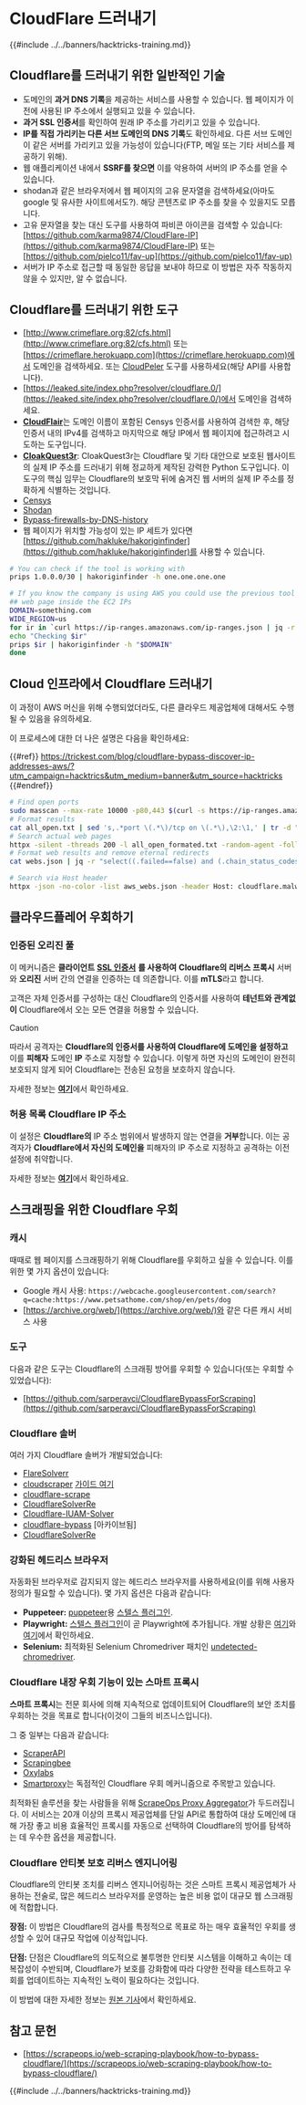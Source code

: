 # CloudFlare 드러내기

{{#include ../../banners/hacktricks-training.md}}

## Cloudflare를 드러내기 위한 일반적인 기술

- 도메인의 **과거 DNS 기록**을 제공하는 서비스를 사용할 수 있습니다. 웹 페이지가 이전에 사용된 IP 주소에서 실행되고 있을 수 있습니다.
- **과거 SSL 인증서**를 확인하여 원래 IP 주소를 가리키고 있을 수 있습니다.
- **IP를 직접 가리키는 다른 서브 도메인의 DNS 기록**도 확인하세요. 다른 서브 도메인이 같은 서버를 가리키고 있을 가능성이 있습니다(FTP, 메일 또는 기타 서비스를 제공하기 위해).
- 웹 애플리케이션 내에서 **SSRF를 찾으면** 이를 악용하여 서버의 IP 주소를 얻을 수 있습니다.
- shodan과 같은 브라우저에서 웹 페이지의 고유 문자열을 검색하세요(아마도 google 및 유사한 사이트에서도?). 해당 콘텐츠로 IP 주소를 찾을 수 있을지도 모릅니다.
- 고유 문자열을 찾는 대신 도구를 사용하여 파비콘 아이콘을 검색할 수 있습니다: [https://github.com/karma9874/CloudFlare-IP](https://github.com/karma9874/CloudFlare-IP) 또는 [https://github.com/pielco11/fav-up](https://github.com/pielco11/fav-up)
- 서버가 IP 주소로 접근할 때 동일한 응답을 보내야 하므로 이 방법은 자주 작동하지 않을 수 있지만, 알 수 없습니다.

## Cloudflare를 드러내기 위한 도구

- [http://www.crimeflare.org:82/cfs.html](http://www.crimeflare.org:82/cfs.html) 또는 [https://crimeflare.herokuapp.com](https://crimeflare.herokuapp.com)에서 도메인을 검색하세요. 또는 [CloudPeler](https://github.com/zidansec/CloudPeler) 도구를 사용하세요(해당 API를 사용합니다).
- [https://leaked.site/index.php?resolver/cloudflare.0/](https://leaked.site/index.php?resolver/cloudflare.0/)에서 도메인을 검색하세요.
- [**CloudFlair**](https://github.com/christophetd/CloudFlair)는 도메인 이름이 포함된 Censys 인증서를 사용하여 검색한 후, 해당 인증서 내의 IPv4를 검색하고 마지막으로 해당 IP에서 웹 페이지에 접근하려고 시도하는 도구입니다.
- [**CloakQuest3r**](https://github.com/spyboy-productions/CloakQuest3r): CloakQuest3r는 Cloudflare 및 기타 대안으로 보호된 웹사이트의 실제 IP 주소를 드러내기 위해 정교하게 제작된 강력한 Python 도구입니다. 이 도구의 핵심 임무는 Cloudflare의 보호막 뒤에 숨겨진 웹 서버의 실제 IP 주소를 정확하게 식별하는 것입니다.
- [Censys](https://search.censys.io/)
- [Shodan](https://shodan.io/)
- [Bypass-firewalls-by-DNS-history](https://github.com/vincentcox/bypass-firewalls-by-DNS-history)
- 웹 페이지가 위치할 가능성이 있는 IP 세트가 있다면 [https://github.com/hakluke/hakoriginfinder](https://github.com/hakluke/hakoriginfinder)를 사용할 수 있습니다.
```bash
# You can check if the tool is working with
prips 1.0.0.0/30 | hakoriginfinder -h one.one.one.one

# If you know the company is using AWS you could use the previous tool to search the
## web page inside the EC2 IPs
DOMAIN=something.com
WIDE_REGION=us
for ir in `curl https://ip-ranges.amazonaws.com/ip-ranges.json | jq -r '.prefixes[] | select(.service=="EC2") | select(.region|test("^us")) | .ip_prefix'`; do
echo "Checking $ir"
prips $ir | hakoriginfinder -h "$DOMAIN"
done
```
## Cloud 인프라에서 Cloudflare 드러내기

이 과정이 AWS 머신을 위해 수행되었더라도, 다른 클라우드 제공업체에 대해서도 수행될 수 있음을 유의하세요.

이 프로세스에 대한 더 나은 설명은 다음을 확인하세요:

{{#ref}}
https://trickest.com/blog/cloudflare-bypass-discover-ip-addresses-aws/?utm_campaign=hacktrics&utm_medium=banner&utm_source=hacktricks
{{#endref}}
```bash
# Find open ports
sudo masscan --max-rate 10000 -p80,443 $(curl -s https://ip-ranges.amazonaws.com/ip-ranges.json | jq -r '.prefixes[] | select(.service=="EC2") | .ip_prefix' | tr '\n' ' ') | grep "open"  > all_open.txt
# Format results
cat all_open.txt | sed 's,.*port \(.*\)/tcp on \(.*\),\2:\1,' | tr -d " " > all_open_formated.txt
# Search actual web pages
httpx -silent -threads 200 -l all_open_formated.txt -random-agent -follow-redirects -json -no-color -o webs.json
# Format web results and remove eternal redirects
cat webs.json | jq -r "select((.failed==false) and (.chain_status_codes | length) < 9) | .url" | sort -u > aws_webs.json

# Search via Host header
httpx -json -no-color -list aws_webs.json -header Host: cloudflare.malwareworld.com -threads 250 -random-agent -follow-redirects -o web_checks.json
```
## 클라우드플레어 우회하기

### 인증된 오리진 풀

이 메커니즘은 **클라이언트** [**SSL 인증서**](https://socradar.io/how-to-monitor-your-ssl-certificates-expiration-easily-and-why/) **를 사용하여** **Cloudflare의 리버스 프록시** 서버와 **오리진** 서버 간의 연결을 인증하는 데 의존합니다. 이를 **mTLS**라고 합니다.

고객은 자체 인증서를 구성하는 대신 Cloudflare의 인증서를 사용하여 **테넌트와 관계없이** Cloudflare에서 오는 모든 연결을 허용할 수 있습니다.

> [!CAUTION]
> 따라서 공격자는 **Cloudflare의 인증서를 사용하여 Cloudflare에 도메인을 설정하고** 이를 **피해자** 도메인 **IP** 주소로 지정할 수 있습니다. 이렇게 하면 자신의 도메인이 완전히 보호되지 않게 되어 Cloudflare는 전송된 요청을 보호하지 않습니다.

자세한 정보는 [**여기**](https://socradar.io/cloudflare-protection-bypass-vulnerability-on-threat-actors-radar/)에서 확인하세요.

### 허용 목록 Cloudflare IP 주소

이 설정은 **Cloudflare의** IP 주소 범위에서 발생하지 않는 연결을 **거부**합니다. 이는 공격자가 **Cloudflare에서 자신의 도메인을** 피해자의 IP 주소로 지정하고 공격하는 이전 설정에 취약합니다.

자세한 정보는 [**여기**](https://socradar.io/cloudflare-protection-bypass-vulnerability-on-threat-actors-radar/)에서 확인하세요.

## 스크래핑을 위한 Cloudflare 우회

### 캐시

때때로 웹 페이지를 스크래핑하기 위해 Cloudflare를 우회하고 싶을 수 있습니다. 이를 위한 몇 가지 옵션이 있습니다:

- Google 캐시 사용: `https://webcache.googleusercontent.com/search?q=cache:https://www.petsathome.com/shop/en/pets/dog`
- [https://archive.org/web/](https://archive.org/web/)와 같은 다른 캐시 서비스 사용

### 도구

다음과 같은 도구는 Cloudflare의 스크래핑 방어를 우회할 수 있습니다(또는 우회할 수 있었습니다):

- [https://github.com/sarperavci/CloudflareBypassForScraping](https://github.com/sarperavci/CloudflareBypassForScraping)

### Cloudflare 솔버

여러 가지 Cloudflare 솔버가 개발되었습니다:

- [FlareSolverr](https://github.com/FlareSolverr/FlareSolverr)
- [cloudscraper](https://github.com/VeNoMouS/cloudscraper) [가이드 여기](https://scrapeops.io/python-web-scraping-playbook/python-cloudscraper/)
- [cloudflare-scrape](https://github.com/Anorov/cloudflare-scrape)
- [CloudflareSolverRe](https://github.com/RyuzakiH/CloudflareSolverRe)
- [Cloudflare-IUAM-Solver](https://github.com/ninja-beans/cloudflare-iuam-solver)
- [cloudflare-bypass](https://github.com/devgianlu/cloudflare-bypass) \[아카이브됨\]
- [CloudflareSolverRe](https://github.com/RyuzakiH/CloudflareSolverRe)

### 강화된 헤드리스 브라우저 <a href="#option-4-scrape-with-fortified-headless-browsers" id="option-4-scrape-with-fortified-headless-browsers"></a>

자동화된 브라우저로 감지되지 않는 헤드리스 브라우저를 사용하세요(이를 위해 사용자 정의가 필요할 수 있습니다). 몇 가지 옵션은 다음과 같습니다:

- **Puppeteer:** [puppeteer](https://github.com/puppeteer/puppeteer)용 [스텔스 플러그인](https://github.com/berstend/puppeteer-extra/tree/master/packages/puppeteer-extra-plugin-stealth).
- **Playwright:** [스텔스 플러그인](https://www.npmjs.com/package/playwright-stealth)이 곧 Playwright에 추가됩니다. 개발 상황은 [여기](https://github.com/berstend/puppeteer-extra/issues/454)와 [여기](https://github.com/berstend/puppeteer-extra/tree/master/packages/playwright-extra)에서 확인하세요.
- **Selenium:** 최적화된 Selenium Chromedriver 패치인 [undetected-chromedriver](https://github.com/ultrafunkamsterdam/undetected-chromedriver).

### Cloudflare 내장 우회 기능이 있는 스마트 프록시 <a href="#option-5-smart-proxy-with-cloudflare-built-in-bypass" id="option-5-smart-proxy-with-cloudflare-built-in-bypass"></a>

**스마트 프록시**는 전문 회사에 의해 지속적으로 업데이트되어 Cloudflare의 보안 조치를 우회하는 것을 목표로 합니다(이것이 그들의 비즈니스입니다).

그 중 일부는 다음과 같습니다:

- [ScraperAPI](https://www.scraperapi.com/?fp_ref=scrapeops)
- [Scrapingbee](https://www.scrapingbee.com/?fpr=scrapeops)
- [Oxylabs](https://oxylabs.go2cloud.org/aff_c?offer_id=7&aff_id=379&url_id=32)
- [Smartproxy](https://prf.hn/click/camref:1100loxdG/[p_id:1100l442001]/destination:https%3A%2F%2Fsmartproxy.com%2Fscraping%2Fweb)는 독점적인 Cloudflare 우회 메커니즘으로 주목받고 있습니다.

최적화된 솔루션을 찾는 사람들을 위해 [ScrapeOps Proxy Aggregator](https://scrapeops.io/proxy-aggregator/)가 두드러집니다. 이 서비스는 20개 이상의 프록시 제공업체를 단일 API로 통합하여 대상 도메인에 대해 가장 좋고 비용 효율적인 프록시를 자동으로 선택하여 Cloudflare의 방어를 탐색하는 데 우수한 옵션을 제공합니다.

### Cloudflare 안티봇 보호 리버스 엔지니어링 <a href="#option-6-reverse-engineer-cloudflare-anti-bot-protection" id="option-6-reverse-engineer-cloudflare-anti-bot-protection"></a>

Cloudflare의 안티봇 조치를 리버스 엔지니어링하는 것은 스마트 프록시 제공업체가 사용하는 전술로, 많은 헤드리스 브라우저를 운영하는 높은 비용 없이 대규모 웹 스크래핑에 적합합니다.

**장점:** 이 방법은 Cloudflare의 검사를 특정적으로 목표로 하는 매우 효율적인 우회를 생성할 수 있어 대규모 작업에 이상적입니다.

**단점:** 단점은 Cloudflare의 의도적으로 불투명한 안티봇 시스템을 이해하고 속이는 데 복잡성이 수반되며, Cloudflare가 보호를 강화함에 따라 다양한 전략을 테스트하고 우회를 업데이트하는 지속적인 노력이 필요하다는 것입니다.

이 방법에 대한 자세한 정보는 [원본 기사](https://scrapeops.io/web-scraping-playbook/how-to-bypass-cloudflare/)에서 확인하세요.

## 참고 문헌

- [https://scrapeops.io/web-scraping-playbook/how-to-bypass-cloudflare/](https://scrapeops.io/web-scraping-playbook/how-to-bypass-cloudflare/)

{{#include ../../banners/hacktricks-training.md}}

